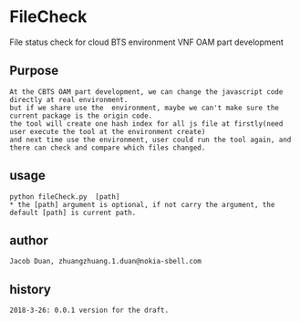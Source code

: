 # FileCheck

File status check for cloud BTS environment VNF OAM part development

## Purpose
    At the CBTS OAM part development, we can change the javascript code directly at real environment.
    but if we share use the  environment, maybe we can't make sure the current package is the origin code.
    the tool will create one hash index for all js file at firstly(need user execute the tool at the environment create)
    and next time use the environment, user could run the tool again, and there can check and compare which files changed.
## usage

    python fileCheck.py  [path]
    * the [path] argument is optional, if not carry the argument, the default [path] is current path.
## author
    Jacob Duan, zhuangzhuang.1.duan@nokia-sbell.com


## history
    2018-3-26: 0.0.1 version for the draft.

